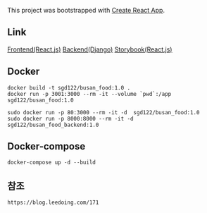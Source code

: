 This project was bootstrapped with [Create React App](https://github.com/facebook/create-react-app).

## Link

[Frontend(React.js)](http://13.125.210.53)
[Backend(Django)](http://13.125.210.53:8000)
[Storybook(React.js)](http://13.125.210.53:9009)

## Docker

```
docker build -t sgd122/busan_food:1.0 .
docker run -p 3001:3000 --rm -it --volume `pwd`:/app  sgd122/busan_food:1.0

sudo docker run -p 80:3000 --rm -it -d  sgd122/busan_food:1.0
sudo docker run -p 8000:8000 --rm -it -d  sgd122/busan_food_backend:1.0
```

## Docker-compose

```
docker-compose up -d --build
```

## 참조

    https://blog.leedoing.com/171
